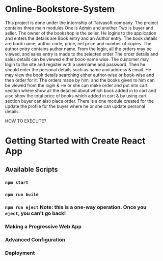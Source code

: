 # Online-Bookstore-System
This project is done under the internship of Tatvasoft company. 
The project contains three main modules One is Admin and another Two is buyer and seller. The owner of the bookshop is the seller. He logins to the application and enters the details are Book entry and an Author entry. The book details are book name, author code, price, net price and number of copies. The author entry contains author name. From the login, all the orders may be viewed, and sales entry is made to the selected order The order details and sales details can be viewed either book-name wise. The customer may login to the site and register with a username and password. Then he should enter the personal details such as name and address & email. He may view the book details searching either author-wise or book-wise and then order for it. The orders made by him, and the books given to him can be viewed from the login & He or she can make order and put into cart section where show all the detailed about which book added in to cart and also show the total price of books which added in cart & by using cart section buyer can also place order. There is a one module created for the update the profile for the buyer where he or she can update personal details.


HOW TO EXECUTE?
# Getting Started with Create React App
## Available Scripts
### `npm start`
### `npm run build`
### `npm run eject` **Note: this is a one-way operation. Once you `eject`, you can't go back!**
### Making a Progressive Web App
### Advanced Configuration
### Deployment
